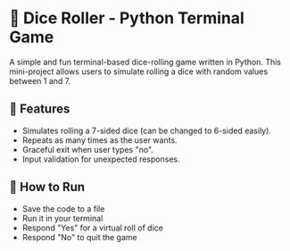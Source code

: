 # 🎲 Dice Roller - Python Terminal Game

A simple and fun terminal-based dice-rolling game written in Python. This mini-project allows users to simulate rolling a dice with random values between 1 and 7.

## 📌 Features

- Simulates rolling a 7-sided dice (can be changed to 6-sided easily).
- Repeats as many times as the user wants.
- Graceful exit when user types "no".
- Input validation for unexpected responses.

## 🚀 How to Run
- Save the code to a file
- Run it in your terminal
- Respond "Yes" for a virtual roll of dice
- Respond "No" to quit the game
